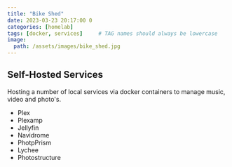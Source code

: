 ```yaml
---
title: "Bike Shed"
date: 2023-03-23 20:17:00 0
categories: [homelab]
tags: [docker, services]     # TAG names should always be lowercase
image:
  path: /assets/images/bike_shed.jpg
---
```


## Self-Hosted Services

Hosting a number of local services via docker containers to manage music, video and photo's. 

- Plex
- Plexamp
- Jellyfin
- Navidrome
- PhotpPrism
- Lychee
- Photostructure